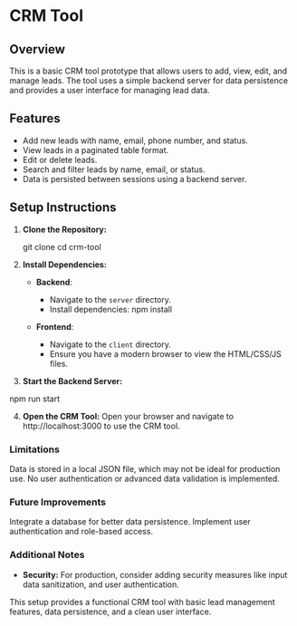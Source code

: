 # CRM Tool

## Overview
This is a basic CRM tool prototype that allows users to add, view, edit, and manage leads. The tool uses a simple backend server for data persistence and provides a user interface for managing lead data.

## Features
- Add new leads with name, email, phone number, and status.
- View leads in a paginated table format.
- Edit or delete leads.
- Search and filter leads by name, email, or status.
- Data is persisted between sessions using a backend server.

## Setup Instructions

1. **Clone the Repository:**

   git clone <repository-url>
   cd crm-tool

2. **Install Dependencies:**

   - **Backend**:
     - Navigate to the `server` directory.
     - Install dependencies:
       npm install

   - **Frontend**:
     - Navigate to the `client` directory.
     - Ensure you have a modern browser to view the HTML/CSS/JS files.


3. **Start the Backend Server:**

  npm run start


4. **Open the CRM Tool:**
Open your browser and navigate to http://localhost:3000 to use the CRM tool.



### Limitations
Data is stored in a local JSON file, which may not be ideal for production use.
No user authentication or advanced data validation is implemented.

### Future Improvements
Integrate a database for better data persistence.
Implement user authentication and role-based access.



### Additional Notes

- **Security:** For production, consider adding security measures like input data sanitization, and user authentication.

This setup provides a functional CRM tool with basic lead management features, data persistence, and a clean user interface.
